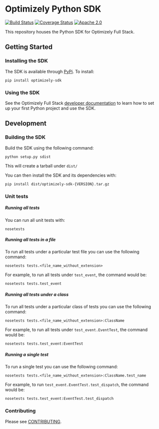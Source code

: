 # Optimizely Python SDK
[![Build Status](https://travis-ci.org/optimizely/python-sdk.svg?branch=master)](https://travis-ci.org/optimizely/python-sdk)
[![Coverage Status](https://coveralls.io/repos/github/optimizely/python-sdk/badge.svg)](https://coveralls.io/github/optimizely/python-sdk)
[![Apache 2.0](https://img.shields.io/github/license/nebula-plugins/gradle-extra-configurations-plugin.svg)](http://www.apache.org/licenses/LICENSE-2.0)

This repository houses the Python SDK for Optimizely Full Stack.

## Getting Started

### Installing the SDK

The SDK is available through [PyPi](https://pypi.python.org/pypi?name=optimizely-sdk&:action=display). To install:

```
pip install optimizely-sdk
```

### Using the SDK
See the Optimizely Full Stack [developer documentation](http://developers.optimizely.com/server/reference/index.html) to learn how to set up your first Python project and use the SDK.

## Development

### Building the SDK

Build the SDK using the following command:

```
python setup.py sdist
```

This will create a tarball under `dist/`

You can then install the SDK and its dependencies with:

```
pip install dist/optimizely-sdk-{VERSION}.tar.gz
```

### Unit tests

##### Running all tests
You can run all unit tests with:

```
nosetests
```

##### Running all tests in a file
To run all tests under a particular test file you can use the following command:

```
nosetests tests.<file_name_without_extension>
```

For example, to run all tests under `test_event`, the command would be:

```
nosetests tests.test_event
```

##### Running all tests under a class
To run all tests under a particular class of tests you can use the following command:

```
nosetests tests.<file_name_without_extension>:ClassName
```

For example, to run all tests under `test_event.EventTest`, the command would be:
```
nosetests tests.test_event:EventTest
```

##### Running a single test
To run a single test you can use the following command:

```
nosetests tests.<file_name_without_extension>:ClassName.test_name
```

For example, to run `test_event.EventTest.test_dispatch`, the command would be:

```
nosetests tests.test_event:EventTest.test_dispatch
```

### Contributing

Please see [CONTRIBUTING](CONTRIBUTING.md).
